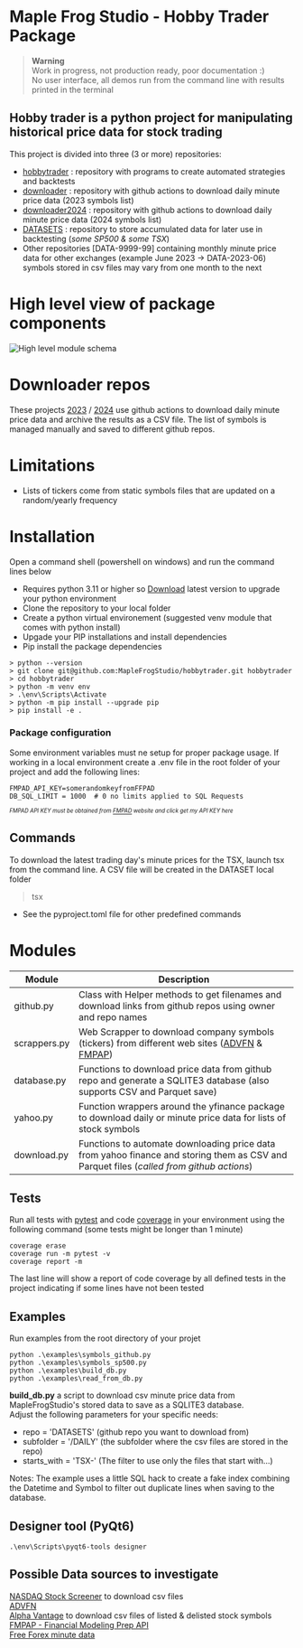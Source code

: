 # Maple Frog Studio - Hobby Trader Package 
>**Warning**  
>Work in progress, not production ready, poor documentation :)  
>No user interface, all demos run from the command line with results printed in the terminal
## Hobby trader is a python project for manipulating historical price data for stock trading  
  
This project is divided into three (3 or more) repositories:
- [hobbytrader](https://github.com/MapleFrogStudio/hobbytrader) : repository with programs to create automated strategies and backtests  
- [downloader](https://github.com/MapleFrogStudio/downloader) : repository with github actions to download daily minute price data (2023 symbols list)  
- [downloader2024](https://github.com/MapleFrogStudio/downloader2024) : repository with github actions to download daily minute price data (2024 symbols list)  
- [DATASETS](https://github.com/MapleFrogStudio/DATASETS) : repository to store accumulated data for later use in backtesting (*some SP500 & some TSX*)    
- Other repositories [DATA-9999-99] containing monthly minute price data for other exchanges (example June 2023 -> DATA-2023-06) symbols stored in csv files may vary from one month to the next    
  

# High level view of package components
![High level module schema](https://github.com/MapleFrogStudio/hobbytrader/blob/a8647ef8534e22dc44023dcbb6c014d2bb086956/hobbytrader/assets/packages.png)


# Downloader repos 
These projects [2023](https://github.com/MapleFrogStudio/downloader) / [2024](https://github.com/MapleFrogStudio/downloader2024) use github actions to download daily minute price data and archive the results as a CSV file. The list of symbols is managed manually and saved to different github repos. 

# Limitations
- Lists of tickers come from static symbols files that are updated on a random/yearly frequency  

# Installation
Open a command shell (powershell on windows) and run the command lines below
- Requires python 3.11 or higher so [Download](https://www.python.org/downloads/) latest version to upgrade your python environment
- Clone the repository to your local folder
- Create a python virtual environement (suggested venv module that comes with python install)
- Upgade your PIP installations and install dependencies
- Pip install the package dependencies
```  
> python --version  
> git clone git@github.com:MapleFrogStudio/hobbytrader.git hobbytrader
> cd hobbytrader
> python -m venv env
> .\env\Scripts\Activate  
> python -m pip install --upgrade pip
> pip install -e .
```
### Package configuration
Some environment variables must ne setup for proper package usage. If working in a local environment create a .env file in the root folder of your project and add the following lines:  
```  
FMPAD_API_KEY=somerandomkeyfromFFPAD
DB_SQL_LIMIT = 1000  # 0 no limits applied to SQL Requests
```
<sup><sub>*FMPAD API KEY must be obtained from [FMPAD](https://site.financialmodelingprep.com/developer/docs/) website and click get my API KEY here*</sub></sup>
   
## Commands  
To download the latest trading day's minute prices for the TSX, launch tsx from the command line. A CSV file will be created in the DATASET local folder
> tsx  
* See the pyproject.toml file for other predefined commands

# Modules 
  
| Module | Description |
| --- | --- |
| github.py   | Class with Helper methods to get filenames and download links from github repos using owner and repo names |
| scrappers.py |  Web Scrapper to download company symbols (tickers) from different web sites ([ADVFN](https://www.advfn.com/investing/stocks/canada/tsx?letter=A) & [FMPAP]((https://site.financialmodelingprep.com/developer/docs/)))|
| database.py |  Functions to download price data from github repo and generate a SQLITE3 database (also supports CSV and Parquet save) |
| yahoo.py | Function wrappers around the yfinance package to download daily or minute price data for lists of stock symbols |
| download.py | Functions to automate downloading price data from yahoo finance and storing them as CSV and Parquet files (*called from github actions*) |


## Tests  
Run all tests with [pytest](https://docs.pytest.org/en) and code [coverage](https://pytest-cov.readthedocs.io/en/latest/) in your environment using the following command (some tests might be longer than 1 minute)  
```
coverage erase  
coverage run -m pytest -v  
coverage report -m  
```  
The last line will show a report of code coverage by all defined tests in the project indicating if some lines have not been tested

## Examples  
Run examples from the root directory of your projet
```
python .\examples\symbols_github.py  
python .\examples\symbols_sp500.py  
python .\examples\build_db.py  
python .\examples\read_from_db.py  
```
**build_db.py** a script to download csv minute price data from MapleFrogStudio's stored data to save as a SQLITE3 database.  
Adjust the following parameters for your specific needs:  
- repo = 'DATASETS' (github repo you want to download from)  
- subfolder = '/DAILY' (the subfolder where the csv files are stored in the repo)
- starts_with = 'TSX-' (The filter to use only the files that start with...)  

Notes: The example uses a little SQL hack to create a fake index combining the Datetime and Symbol to filter out duplicate lines when saving to the database. 

## Designer tool (PyQt6)  
```
.\env\Scripts\pyqt6-tools designer
```

## Possible Data sources to investigate
[NASDAQ Stock Screener](https://www.nasdaq.com/market-activity/stocks/screener) to download csv files  
[ADVFN](https://ca.advfn.com/investing/stocks/canada/tsx?letter=A)  
[Alpha Vantage](https://www.alphavantage.co/documentation/#listing-status) to download csv files of listed & delisted stock symbols  
[FMPAP - Financial Modeling Prep API](https://site.financialmodelingprep.com/developer/docs/)  
[Free Forex minute data](http://www.histdata.com/)

